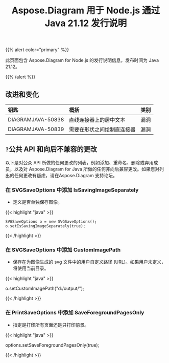 ﻿---
title: Aspose.Diagram 用于 Node.js 通过 Java 21.12 发行说明
type: docs
weight: 3
url: /zh/java/aspose-diagram-for-node-js-via-java-21-12-release-notes/
---
{{% alert color="primary" %}}

此页面包含 Aspose.Diagram for Node.js 的发行说明信息，发布时间为 Java 21.12。


{{% /alert %}}
## **改进和变化**  ##

|**钥匙**|**概括**|**类别**|
|:- |:- |:- |
|DIAGRAMJAVA-50838|直线连接器上的居中文本|漏洞|
|DIAGRAMJAVA-50839|需要在形状之间绘制直连接器|漏洞|
## `?`**公共 API 和向后不兼容的更改**
以下是对公众 API 所做的任何更改的列表，例如添加、重命名、删除或弃用成员，以及对 Aspose.Diagram for Java 所做的任何非向后兼容更改。如果您对列出的任何更改有疑虑，请在Aspose.Diagram 支持论坛。


### **在 SVGSaveOptions 中添加 IsSavingImageSeparately**
- 定义是否单独保存图像。

{{< highlight "java" >}}

    SVGSaveOptions o = new SVGSaveOptions();
    o.setIsSavingImageSeparately(true);

{{< /highlight >}}


### **在 SVGSaveOptions 中添加 CustomImagePath**
- 保存在为图像生成的 svg 文件中的用户自定义路径 (URL)。如果用户未定义，将使用当前目录。

{{< highlight "java" >}}

  o.setCustomImagePath("d:/output/");

{{< /highlight >}}

### **在 PrintSaveOptions 中添加 SaveForegroundPagesOnly**
- 指定是打印所有页面还是只打印前景。

{{< highlight "java" >}}

 options.setSaveForegroundPagesOnly(true);

{{< /highlight >}}
